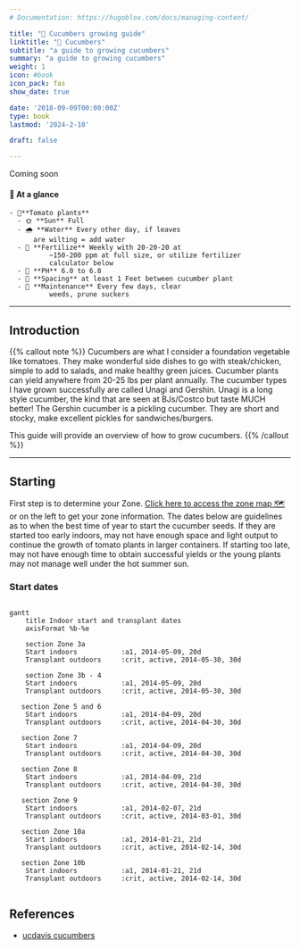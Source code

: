 ```yaml
---
# Documentation: https://hugoblox.com/docs/managing-content/

title: "🥒 Cucumbers growing guide"
linktitle: "🥒 Cucumbers"
subtitle: "a guide to growing cucumbers"
summary: "a guide to growing cucumbers"
weight: 1
icon: #book
icon_pack: fas
show_date: true

date: '2018-09-09T00:00:00Z'
type: book 
lastmod: '2024-2-10'

draft: false

---
```


Coming soon


#### 📣 At a glance

```markmap {height="300px"}
- 🍅**Tomato plants**
  - 🌞 **Sun** Full 
  - 🌧️ **Water** Every other day, if leaves
      are wilting = add water
  - 🥫 **Fertilize** Weekly with 20-20-20 at 
          ~150-200 ppm at full size, or utilize fertilizer 
          calculator below 
  - 🧪 **PH** 6.0 to 6.8
  - 📏 **Spacing** at least 1 Feet between cucumber plant
  - 🧹 **Maintenance** Every few days, clear 
          weeds, prune suckers

```

---

## Introduction
{{% callout note %}}
Cucumbers are what I consider a foundation vegetable like tomatoes. They make wonderful side dishes to go with steak/chicken, simple to add to salads, and make healthy green juices. Cucumber plants can yield  anywhere from 20-25 lbs per plant annually. The cucumber types I have grown successfully are called Unagi and Gershin. Unagi is a long style cucumber, the kind that are seen at BJs/Costco but taste MUCH better! The Gershin cucumber is a pickling cucumber. They are short and stocky, make excellent pickles for sandwiches/burgers.  

This guide will provide an overview of how to grow cucumbers.
{{% /callout %}}



---

## Starting

First step is to determine your Zone. [Click here to access the zone map 🗺](/docs/zones/) or on the left to get your zone information. The dates below are  guidelines as to when the best time of year to start the cucumber seeds. If they are started too early indoors, may not have enough space and light output to continue the growth of tomato plants in larger containers. If starting too late, may not have enough time to obtain successful yields or the young plants may not manage well under the hot summer sun.  


### Start dates


```mermaid

gantt
    title Indoor start and transplant dates
    axisFormat %b-%e

    section Zone 3a
    Start indoors           :a1, 2014-05-09, 20d
    Transplant outdoors     :crit, active, 2014-05-30, 30d
  
    section Zone 3b - 4
    Start indoors           :a1, 2014-05-09, 20d
    Transplant outdoors     :crit, active, 2014-05-30, 30d
   
   section Zone 5 and 6
    Start indoors           :a1, 2014-04-09, 20d
    Transplant outdoors     :crit, active, 2014-04-30, 30d

   section Zone 7
    Start indoors           :a1, 2014-04-09, 20d
    Transplant outdoors     :crit, active, 2014-04-30, 30d

   section Zone 8  
    Start indoors           :a1, 2014-04-09, 21d
    Transplant outdoors     :crit, active, 2014-04-30, 30d

   section Zone 9  
    Start indoors           :a1, 2014-02-07, 21d
    Transplant outdoors     :crit, active, 2014-03-01, 30d
  
   section Zone 10a  
    Start indoors           :a1, 2014-01-21, 21d
    Transplant outdoors     :crit, active, 2014-02-14, 30d

   section Zone 10b  
    Start indoors           :a1, 2014-01-21, 21d
    Transplant outdoors     :crit, active, 2014-02-14, 30d


```







## References
- [ucdavis cucumbers](https://www.wifss.ucdavis.edu/wp-content/uploads/2016/05/FDA_WIFSS_-Cucumbers_PDF.pdf)